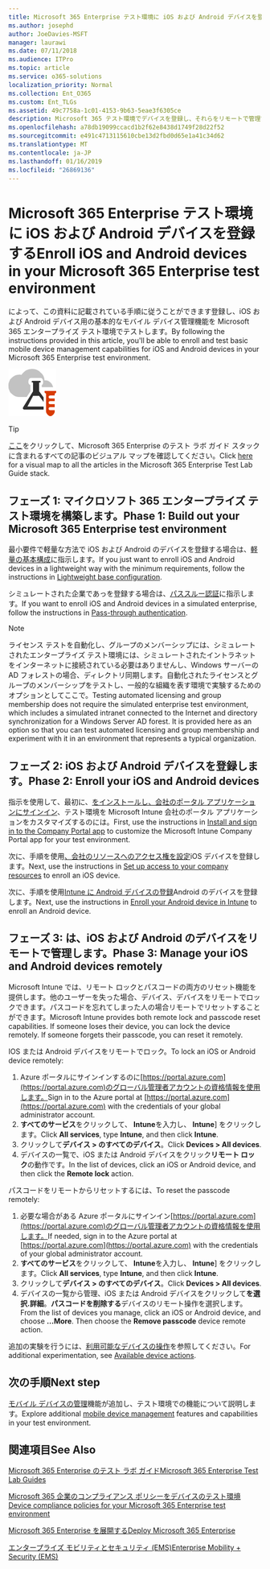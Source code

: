 ```yaml
---
title: Microsoft 365 Enterprise テスト環境に iOS および Android デバイスを登録する
ms.author: josephd
author: JoeDavies-MSFT
manager: laurawi
ms.date: 07/11/2018
ms.audience: ITPro
ms.topic: article
ms.service: o365-solutions
localization_priority: Normal
ms.collection: Ent_O365
ms.custom: Ent_TLGs
ms.assetid: 49c7758a-1c01-4153-9b63-5eae3f6305ce
description: Microsoft 365 テスト環境でデバイスを登録し、それらをリモートで管理するには、このテスト ラボ ガイド 』 を使用します。
ms.openlocfilehash: a78db19099ccacd1b2f62e8438d1749f28d22f52
ms.sourcegitcommit: e491c4713115610cbe13d2fbd0d65e1a41c34d62
ms.translationtype: MT
ms.contentlocale: ja-JP
ms.lasthandoff: 01/16/2019
ms.locfileid: "26869136"
---
```

# <a name="enroll-ios-and-android-devices-in-your-microsoft-365-enterprise-test-environment"></a><span data-ttu-id="e7144-103">Microsoft 365 Enterprise テスト環境に iOS および Android デバイスを登録する</span><span class="sxs-lookup"><span data-stu-id="e7144-103">Enroll iOS and Android devices in your Microsoft 365 Enterprise test environment</span></span>

<span data-ttu-id="e7144-104">によって、この資料に記載されている手順に従うことができます登録し、iOS および Android デバイス用の基本的なモバイル デバイス管理機能を Microsoft 365 エンタープライズ テスト環境でテストします。</span><span class="sxs-lookup"><span data-stu-id="e7144-104">By following the instructions provided in this article, you'll be able to enroll and test basic mobile device management capabilities for iOS and Android devices in your Microsoft 365 Enterprise test environment.</span></span>

![Microsoft クラウドのテスト ラボ ガイド](media/m365-enterprise-test-lab-guides/cloud-tlg-icon.png)
  
> [!TIP]
> <span data-ttu-id="e7144-106">[ここ](https://aka.ms/m365etlgstack)をクリックして、Microsoft 365 Enterprise のテスト ラボ ガイド スタックに含まれるすべての記事のビジュアル マップを確認してください。</span><span class="sxs-lookup"><span data-stu-id="e7144-106">Click [here](https://aka.ms/m365etlgstack) for a visual map to all the articles in the Microsoft 365 Enterprise Test Lab Guide stack.</span></span>

## <a name="phase-1-build-out-your-microsoft-365-enterprise-test-environment"></a><span data-ttu-id="e7144-107">フェーズ 1: マイクロソフト 365 エンタープライズ テスト環境を構築します。</span><span class="sxs-lookup"><span data-stu-id="e7144-107">Phase 1: Build out your Microsoft 365 Enterprise test environment</span></span>

<span data-ttu-id="e7144-108">最小要件で軽量な方法で iOS および Android のデバイスを登録する場合は、[軽量の基本構成](lightweight-base-configuration-microsoft-365-enterprise.md)に指示します。</span><span class="sxs-lookup"><span data-stu-id="e7144-108">If you just want to enroll iOS and Android devices in a lightweight way with the minimum requirements, follow the instructions in [Lightweight base configuration](lightweight-base-configuration-microsoft-365-enterprise.md).</span></span>
  
<span data-ttu-id="e7144-109">シミュレートされた企業であっを登録する場合は、[パススルー認証](pass-through-auth-m365-ent-test-environment.md)に指示します。</span><span class="sxs-lookup"><span data-stu-id="e7144-109">If you want to enroll iOS and Android devices in a simulated enterprise, follow the instructions in [Pass-through authentication](pass-through-auth-m365-ent-test-environment.md).</span></span>
  
> [!NOTE]
> <span data-ttu-id="e7144-p101">ライセンス テストを自動化し、グループのメンバーシップには、シミュレートされたエンタープライズ テスト環境には、シミュレートされたイントラネットをインターネットに接続されている必要はありませんし、Windows サーバーの AD フォレストの場合、ディレクトリ同期します。自動化されたライセンスとグループのメンバーシップをテストし、一般的な組織を表す環境で実験するためのオプションとしてここで。</span><span class="sxs-lookup"><span data-stu-id="e7144-p101">Testing automated licensing and group membership does not require the simulated enterprise test environment, which includes a simulated intranet connected to the Internet and directory synchronization for a Windows Server AD forest. It is provided here as an option so that you can test automated licensing and group membership and experiment with it in an environment that represents a typical organization.</span></span> 
>  

## <a name="phase-2-enroll-your-ios-and-android-devices"></a><span data-ttu-id="e7144-112">フェーズ 2: iOS および Android デバイスを登録します。</span><span class="sxs-lookup"><span data-stu-id="e7144-112">Phase 2: Enroll your iOS and Android devices</span></span>

<span data-ttu-id="e7144-113">指示を使用して、最初に、[をインストールし、会社のポータル アプリケーションにサインイン](https://docs.microsoft.com/intune-user-help/install-and-sign-in-to-the-intune-company-portal-app-ios)、テスト環境を Microsoft Intune 会社のポータル アプリケーションをカスタマイズするのには。</span><span class="sxs-lookup"><span data-stu-id="e7144-113">First, use the instructions in [Install and sign in to the Company Portal app](https://docs.microsoft.com/intune-user-help/install-and-sign-in-to-the-intune-company-portal-app-ios) to customize the Microsoft Intune Company Portal app for your test environment.</span></span>

<span data-ttu-id="e7144-114">次に、手順を使用[、会社のリソースへのアクセス権を設定](https://docs.microsoft.com/intune-user-help/enroll-your-device-in-intune-ios)iOS デバイスを登録します。</span><span class="sxs-lookup"><span data-stu-id="e7144-114">Next, use the instructions in [Set up access to your company resources](https://docs.microsoft.com/intune-user-help/enroll-your-device-in-intune-ios) to enroll an iOS device.</span></span>

<span data-ttu-id="e7144-115">次に、手順を使用[Intune に Android デバイスの登録](https://docs.microsoft.com/intune-user-help/enroll-your-device-in-intune-android)Android のデバイスを登録します。</span><span class="sxs-lookup"><span data-stu-id="e7144-115">Next, use the instructions in [Enroll your Android device in Intune](https://docs.microsoft.com/intune-user-help/enroll-your-device-in-intune-android) to enroll an Android device.</span></span>

## <a name="phase-3-manage-your-ios-and-android-devices-remotely"></a><span data-ttu-id="e7144-116">フェーズ 3: は、iOS および Android のデバイスをリモートで管理します。</span><span class="sxs-lookup"><span data-stu-id="e7144-116">Phase 3: Manage your iOS and Android devices remotely</span></span>

<span data-ttu-id="e7144-p102">Microsoft Intune では、リモート ロックとパスコードの両方のリセット機能を提供します。他のユーザーを失った場合、デバイス、デバイスをリモートでロックできます。パスコードを忘れてしまった人の場合リモートでリセットすることができます。</span><span class="sxs-lookup"><span data-stu-id="e7144-p102">Microsoft Intune provides both remote lock and passcode reset capabilities. If someone loses their device, you can lock the device remotely. If someone forgets their passcode, you can reset it remotely.</span></span>
  
<span data-ttu-id="e7144-120">IOS または Android デバイスをリモートでロック。</span><span class="sxs-lookup"><span data-stu-id="e7144-120">To lock an iOS or Android device remotely:</span></span>

1. <span data-ttu-id="e7144-121">Azure ポータルにサインインするのに[https://portal.azure.com](https://portal.azure.com)のグローバル管理者アカウントの資格情報を使用します。</span><span class="sxs-lookup"><span data-stu-id="e7144-121">Sign in to the Azure portal at [https://portal.azure.com](https://portal.azure.com) with the credentials of your global administrator account.</span></span>
2. <span data-ttu-id="e7144-122">**すべてのサービス**をクリックして、 **Intune**を入力し、 **Intune**] をクリックします。</span><span class="sxs-lookup"><span data-stu-id="e7144-122">Click **All services**, type **Intune**, and then click **Intune**.</span></span>
3. <span data-ttu-id="e7144-123">クリックして**デバイス > のすべてのデバイス**。</span><span class="sxs-lookup"><span data-stu-id="e7144-123">Click **Devices > All devices**.</span></span>
4. <span data-ttu-id="e7144-124">デバイスの一覧で、iOS または Android デバイスをクリック**リモート ロック**の動作です。</span><span class="sxs-lookup"><span data-stu-id="e7144-124">In the list of devices, click an iOS or Android device, and then click the **Remote lock** action.</span></span>

    
<span data-ttu-id="e7144-125">パスコードをリモートからリセットするには、</span><span class="sxs-lookup"><span data-stu-id="e7144-125">To reset the passcode remotely:</span></span>

1. <span data-ttu-id="e7144-126">必要な場合がある Azure ポータルにサインイン[https://portal.azure.com](https://portal.azure.com)のグローバル管理者アカウントの資格情報を使用します。</span><span class="sxs-lookup"><span data-stu-id="e7144-126">If needed, sign in to the Azure portal at [https://portal.azure.com](https://portal.azure.com) with the credentials of your global administrator account.</span></span>
2. <span data-ttu-id="e7144-127">**すべてのサービス**をクリックして、 **Intune**を入力し、 **Intune**] をクリックします。</span><span class="sxs-lookup"><span data-stu-id="e7144-127">Click **All services**, type **Intune**, and then click **Intune**.</span></span>
3. <span data-ttu-id="e7144-128">クリックして**デバイス > のすべてのデバイス**。</span><span class="sxs-lookup"><span data-stu-id="e7144-128">Click **Devices > All devices**.</span></span>
4. <span data-ttu-id="e7144-p103">デバイスの一覧から管理、iOS または Android デバイスをクリックして**を選択.詳細**。**パスコードを削除する**デバイスのリモート操作を選択します。</span><span class="sxs-lookup"><span data-stu-id="e7144-p103">From the list of devices you manage, click an iOS or Android device, and choose **...More**. Then choose the **Remove passcode** device remote action.</span></span>

<span data-ttu-id="e7144-131">追加の実験を行うには、[利用可能なデバイスの操作](https://docs.microsoft.com/intune/device-management#available-device-actions)を参照してください。</span><span class="sxs-lookup"><span data-stu-id="e7144-131">For additional experimentation, see [Available device actions](https://docs.microsoft.com/intune/device-management#available-device-actions).</span></span>

    
## <a name="next-step"></a><span data-ttu-id="e7144-132">次の手順</span><span class="sxs-lookup"><span data-stu-id="e7144-132">Next step</span></span>

<span data-ttu-id="e7144-133">[モバイル デバイスの管理](m365-enterprise-test-lab-guides.md#mobile-device-management)機能が追加し、テスト環境での機能について説明します。</span><span class="sxs-lookup"><span data-stu-id="e7144-133">Explore additional [mobile device management](m365-enterprise-test-lab-guides.md#mobile-device-management) features and capabilities in your test environment.</span></span>

## <a name="see-also"></a><span data-ttu-id="e7144-134">関連項目</span><span class="sxs-lookup"><span data-stu-id="e7144-134">See Also</span></span>

[<span data-ttu-id="e7144-135">Microsoft 365 Enterprise のテスト ラボ ガイド</span><span class="sxs-lookup"><span data-stu-id="e7144-135">Microsoft 365 Enterprise Test Lab Guides</span></span>](m365-enterprise-test-lab-guides.md)
  
[<span data-ttu-id="e7144-136">Microsoft 365 企業のコンプライアンス ポリシーをデバイスのテスト環境</span><span class="sxs-lookup"><span data-stu-id="e7144-136">Device compliance policies for your Microsoft 365 Enterprise test environment</span></span>](mam-policies-for-your-microsoft-365-enterprise-dev-test-environment.md)
  
[<span data-ttu-id="e7144-137">Microsoft 365 Enterprise を展開する</span><span class="sxs-lookup"><span data-stu-id="e7144-137">Deploy Microsoft 365 Enterprise</span></span>](deploy-microsoft-365-enterprise.md)

[<span data-ttu-id="e7144-138">エンタープライズ モビリティとセキュリティ (EMS)</span><span class="sxs-lookup"><span data-stu-id="e7144-138">Enterprise Mobility + Security (EMS)</span></span>](https://www.microsoft.com/cloud-platform/enterprise-mobility-security)
